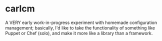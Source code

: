 # carlcm

A VERY early work-in-progress experiment with homemade configuration management; basically, I'd like to take the functionality of something like Puppet or Chef (solo), and make it more like a library than a framework.
